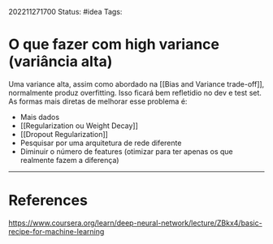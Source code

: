 202211271700
Status: #idea 
Tags:

# O que fazer com high variance (variância alta)

Uma variance alta, assim como abordado na [[Bias and Variance trade-off]], normalmente produz overfitting. Isso ficará bem refletidio no dev e test set. As formas mais diretas de melhorar esse problema é:
- Mais dados
- [[Regularization ou Weight Decay]]
- [[Dropout Regularization]]
- Pesquisar por uma arquitetura de rede diferente
- Diminuir o número de features (otimizar para ter apenas os que realmente fazem a diferença)

---
# References
https://www.coursera.org/learn/deep-neural-network/lecture/ZBkx4/basic-recipe-for-machine-learning